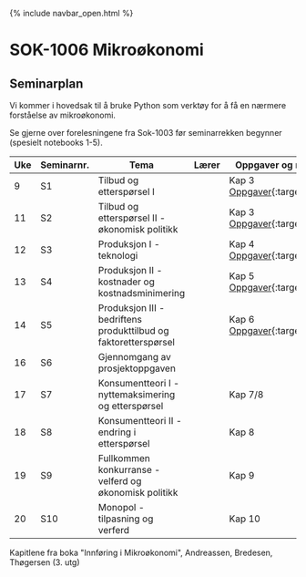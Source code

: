 {% include navbar_open.html %}
# SOK-1006 Mikroøkonomi    

## Seminarplan   

Vi kommer i hovedsak til å bruke Python som verktøy for å få en nærmere forståelse av mikroøkonomi.   

Se gjerne over forelesningene fra Sok-1003 før seminarrekken begynner (spesielt notebooks 1-5).   

|Uke| Seminarnr. <img width=100/>   | Tema  <img width=350/>     | Lærer <img width=100/>  | Oppgaver og ressurser <img width=200/>  |
|----|------------|----------------------------------------------------------------|-----------|--------------------------------------|
| 9| S1  | Tilbud og etterspørsel I          |       |Kap 3 [Oppgaver](seminarer/seminar_1.md){:target="blank"} |
| 11|S2    | Tilbud og etterspørsel II - økonomisk politikk         |       | Kap 3 [Oppgaver](seminarer/seminar_2.md){:target="blank"}  |
| 12|S3    | Produksjon I - teknologi        |       |Kap 4 [Oppgaver](seminarer/seminar_3.md){:target="blank"}  |
| 13|S4    | Produksjon II - kostnader og kostnadsminimering     |  |Kap 5 [Oppgaver](seminarer/seminar_4.md){:target="blank"}   |
| 14| S5| Produksjon III - bedriftens produkttilbud og faktoretterspørsel |      |Kap 6 [Oppgaver](seminarer/seminar_5.md){:target="blank"} |
| 16|  S6| Gjennomgang av prosjektoppgaven |    |    |
| 17| S7  | Konsumentteori I - nyttemaksimering og etterspørsel   |  |Kap 7/8  |
| 18| S8  | Konsumentteori II - endring i etterspørsel    |  |Kap 8    |
| 19| S9 | Fullkommen konkurranse - velferd og økonomisk politikk     |  |Kap 9   |
| 20| S10 | Monopol - tilpasning og verferd     |  |Kap 10   |

Kapitlene fra boka "Innføring i Mikroøkonomi", Andreassen, Bredesen, Thøgersen (3. utg)
